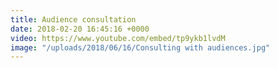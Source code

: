 ```yaml
---
title: Audience consultation
date: 2018-02-20 16:45:16 +0000
video: https://www.youtube.com/embed/tp9ykb1lvdM
image: "/uploads/2018/06/16/Consulting with audiences.jpg"
---
```

